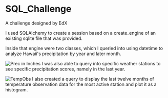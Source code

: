 # SQL_Challenge

A challenge designed by EdX

I used SQLAlchemy to create a session based on a create_engine of an existing sqlite file that was provided.

Inside that engine were two classes, which I queried into using datetime to analyze Hawaii's precipitation
by year and later month.



![Prec in Inches](https://github.com/JosephHauser912/SQL_Challenge/assets/67341300/e0821a15-40e0-4094-9b98-95783d844620)
I was also able to query into specific weather stations to see specific precipitation scores, namely in the last year. 


![TempObs](https://github.com/JosephHauser912/SQL_Challenge/assets/67341300/387a7fce-4653-471d-afeb-ab93826bbbf4)
I also created a query to display the last twelve months of temperature observation data for the most active station and plot it
as a histogram.

